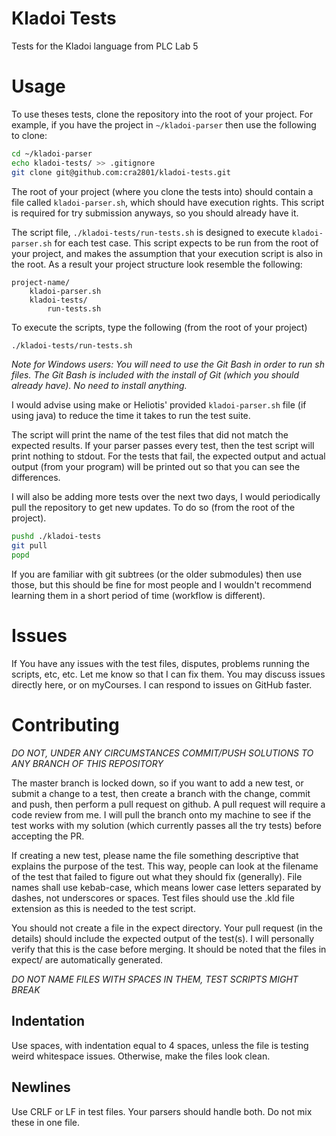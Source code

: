 # Kladoi Tests
Tests for the Kladoi language from PLC Lab 5

# Usage

To use theses tests, clone the repository into the root of your project. For example, if you have the project in `~/kladoi-parser` then use the following to clone:

```sh
cd ~/kladoi-parser
echo kladoi-tests/ >> .gitignore
git clone git@github.com:cra2801/kladoi-tests.git
```

The root of your project (where you clone the tests into) should contain a file called `kladoi-parser.sh`, which should have execution rights. This script is required for try submission anyways, so you should already have it.

The script file, `./kladoi-tests/run-tests.sh` is designed to execute `kladoi-parser.sh` for each test case. This script expects to be run from the root of your project, and makes the assumption that your execution script is also in the root. As a result your project structure look resemble the following:

```
project-name/
    kladoi-parser.sh
    kladoi-tests/
        run-tests.sh
```

To execute the scripts, type the following (from the root of your project)

```sh
./kladoi-tests/run-tests.sh
```

*Note for Windows users: You will need to use the Git Bash in order to run sh files. The Git Bash is included with the install of Git (which you should already have). No need to install anything.*

I would advise using make or Heliotis' provided `kladoi-parser.sh` file (if using java) to reduce the time it takes to run the test suite.

The script will print the name of the test files that did not match the expected results. If your parser passes every test, then the test script will print nothing to stdout. For the tests that fail, the expected output and actual output (from your program) will be printed out so that you can see the differences.

I will also be adding more tests over the next two days, I would periodically pull the repository to get new updates. To do so (from the root of the project).

```sh
pushd ./kladoi-tests
git pull
popd
```

If you are familiar with git subtrees (or the older submodules) then use those, but this should be fine for most people and I wouldn't recommend learning them in a short period of time (workflow is different).

# Issues

If You have any issues with the test files, disputes, problems running the scripts, etc, etc. Let me know so that I can fix them. You may discuss issues directly here, or on myCourses. I can respond to issues on GitHub faster.

# Contributing

_DO NOT, UNDER ANY CIRCUMSTANCES COMMIT/PUSH SOLUTIONS TO ANY BRANCH OF THIS REPOSITORY_

The master branch is locked down, so if you want to add a new test, or submit a change to a test, then create a branch with the change, commit and push, then perform a pull request on github. A pull request will require a code review from me. I will pull the branch onto my machine to see if the test works with my solution (which currently passes all the try tests) before accepting the PR.

If creating a new test, please name the file something descriptive that explains the purpose of the test. This way, people can look at the filename of the test that failed to figure out what they should fix (generally). File names shall use kebab-case, which means lower case letters separated by dashes, not underscores or spaces. Test files should use the .kld file extension as this is needed to the test script.

You should not create a file in the expect directory. Your pull request (in the details) should include the expected output of the test(s). I will personally verify that this is the case before merging. It should be noted that the files in expect/ are automatically generated.

_DO NOT NAME FILES WITH SPACES IN THEM, TEST SCRIPTS MIGHT BREAK_

## Indentation
Use spaces, with indentation equal to 4 spaces, unless the file is testing weird whitespace issues. Otherwise, make the files look clean.

## Newlines
Use CRLF or LF in test files. Your parsers should handle both. Do not mix these in one file.
